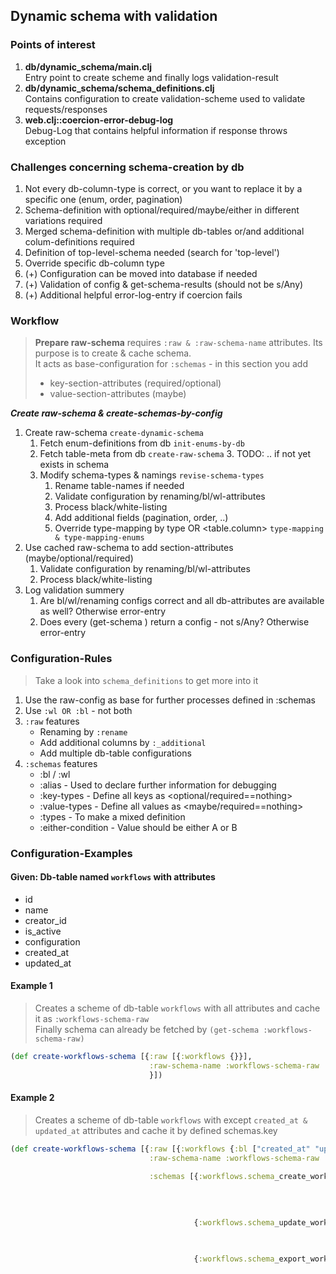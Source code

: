 Dynamic schema with validation
--

### Points of interest

1. **db/dynamic_schema/main.clj**  
   Entry point to create scheme and finally logs validation-result
2. **db/dynamic_schema/schema_definitions.clj**   
   Contains configuration to create validation-scheme used to validate requests/responses
3. **web.clj::coercion-error-debug-log**   
   Debug-Log that contains helpful information if response throws exception

### Challenges concerning schema-creation by db
1. Not every db-column-type is correct, or you want to replace it by a specific one (enum, order, pagination)
2. Schema-definition with optional/required/maybe/either in different variations required
3. Merged schema-definition with multiple db-tables or/and additional colum-definitions required
4. Definition of top-level-schema needed (search for 'top-level')
5. Override specific db-column type
6. (+) Configuration can be moved into database if needed
7. (+) Validation of config & get-schema-results (should not be s/Any)
8. (+) Additional helpful error-log-entry if coercion fails

### Workflow
> **Prepare raw-schema** requires `:raw & :raw-schema-name` attributes. Its purpose is to create & cache schema.   
> It acts as base-configuration for `:schemas` - in this section you add 
> - key-section-attributes (required/optional)
> - value-section-attributes (maybe)
> 
***Create raw-schema & create-schemas-by-config***
1. Create raw-schema `create-dynamic-schema`
   1. Fetch enum-definitions from db `init-enums-by-db`
   2. Fetch table-meta from db `create-raw-schema`
      3. TODO: .. if not yet exists in schema
   2. Modify schema-types & namings `revise-schema-types`
      1. Rename table-names if needed
      2. Validate configuration by renaming/bl/wl-attributes
      3. Process black/white-listing
      4. Add additional fields (pagination, order, ..)
      5. Override type-mapping by type OR <table.column> `type-mapping & type-mapping-enums`
2. Use cached raw-schema to add section-attributes (maybe/optional/required)
   1. Validate configuration by renaming/bl/wl-attributes
   2. Process black/white-listing
3. Log validation summery
   1. Are bl/wl/renaming configs correct and all db-attributes are available as well? Otherwise error-entry
   2. Does every (get-schema <name>) return a config - not s/Any? Otherwise error-entry





### Configuration-Rules
> Take a look into `schema_definitions` to get more into it
1. Use the raw-config as base for further processes defined in :schemas
2. Use `:wl OR :bl` - not both
3. `:raw` features
   - Renaming by `:rename`
   - Add additional columns by `:_additional`
   - Add multiple db-table configurations
3. `:schemas` features
   - :bl / :wl
   - :alias - Used to declare further information for debugging
   - :key-types - Define all keys as <optional/required==nothing>
   - :value-types - Define all values as <maybe/required==nothing>
   - :types - To make a mixed definition
   - :either-condition - Value should be either A or B



### Configuration-Examples
#### Given: Db-table named `workflows` with attributes
  - id
  - name
  - creator_id
  - is_active
  - configuration
  - created_at
  - updated_at

#### Example 1
> Creates a scheme of db-table `workflows` with all attributes and cache it as `:workflows-schema-raw`    
> Finally schema can already be fetched by `(get-schema :workflows-schema-raw)`
```clojure 
(def create-workflows-schema [{:raw [{:workflows {}}],
                               :raw-schema-name :workflows-schema-raw
                               }])
```

#### Example 2
> Creates a scheme of db-table `workflows` with except `created_at & updated_at` attributes and cache it by defined schemas.key   
```clojure 
(def create-workflows-schema [{:raw [{:workflows {:bl ["created_at" "updated_at"]}}],
                               :raw-schema-name :workflows-schema-raw
                               
                               :schemas [{:workflows.schema_create_workflow {:alias "mar.workflow/schema_create_workflow"
                                                                             :key-types "optional"
                                                                             :types [{:name {:key-type TYPE_NOTHING}}]
                                                                             :wl [:name :is_active :configuration]}}

                                         {:workflows.schema_update_workflow {:alias "mar.workflow/schema_update_workflow"
                                                                             :key-types "optional"
                                                                             :wl [:name :is_active :configuration]}}

                                         {:workflows.schema_export_workflow {:alias "mar.workflow/schema_export_workflow"
                                                                             :key-types "optional"
                                                                             :types [{:id {:key-type TYPE_NOTHING}}]
                                                                             :wl [:name :is_active :configuration :creator_id :created_at :updated_at]}}]}])
```


